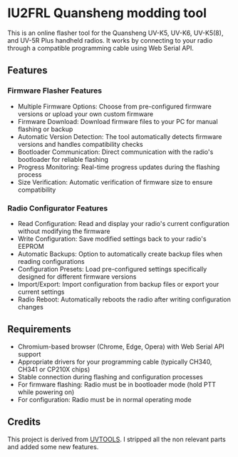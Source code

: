 # IU2FRL Quansheng modding tool

This is an online flasher tool for the Quansheng UV-K5, UV-K6, UV-K5(8), and UV-5R Plus handheld radios. It works by connecting to your radio through a compatible programming cable using Web Serial API.

## Features

### Firmware Flasher Features

* Multiple Firmware Options: Choose from pre-configured firmware versions or upload your own custom firmware
* Firmware Download: Download firmware files to your PC for manual flashing or backup
* Automatic Version Detection: The tool automatically detects firmware versions and handles compatibility checks
* Bootloader Communication: Direct communication with the radio's bootloader for reliable flashing
* Progress Monitoring: Real-time progress updates during the flashing process
* Size Verification: Automatic verification of firmware size to ensure compatibility

### Radio Configurator Features

* Read Configuration: Read and display your radio's current configuration without modifying the firmware
* Write Configuration: Save modified settings back to your radio's EEPROM
* Automatic Backups: Option to automatically create backup files when reading configurations
* Configuration Presets: Load pre-configured settings specifically designed for different firmware versions
* Import/Export: Import configuration from backup files or export your current settings
* Radio Reboot: Automatically reboots the radio after writing configuration changes

## Requirements

* Chromium-based browser (Chrome, Edge, Opera) with Web Serial API support
* Appropriate drivers for your programming cable (typically CH340, CH341 or CP210X chips)
* Stable connection during flashing and configuration processes
* For firmware flashing: Radio must be in bootloader mode (hold PTT while powering on)
* For configuration: Radio must be in normal operating mode

## Credits

This project is derived from [UVTOOLS](https://github.com/egzumer/uvtools). I stripped all the non relevant parts and added some new features.
